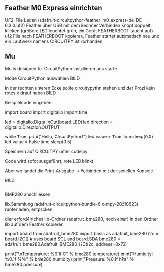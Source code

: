 ## Feather M0 Express einrichten

UF2-File Laden (adafruit-circuitpython-feather_m0_express-de_DE-6.3.0.uf2)
Feather über USB mit dem Rechner Verbinden
Knopf doppelt klicken (größere LED leuchtet grün, ein Gerät FEATHERBOOT taucht auf)
uf2 File nach  FEATHERBOOT kopieren, Feather startet automatisch neu und ein Laufwerk namens CIRCUITPY ist vorhanden

## Mu
Mu is designed for CircuitPython
installieren uns starte



Mode CircuitPython auswählen
BILD


in der rechten unteren Ecke sollte circuitypythn stehen und der Prozi kein rotes x drauf haben
BILD



Beispielcode eingeben:

import board
import digitalio
import time

led = digitalio.DigitalInOut(board.LED)
led.direction = digitalio.Direction.OUTPUT

while True:
 		print("Hello, CircuitPython!")
    led.value = True
    time.sleep(0.5)
    led.value = False
    time.sleep(0.5)

Speichern auf CIRCUITPY unter code.py

Code wird sofot ausgeführt, rote LED blinkt

Aber wo landet die Print-Ausgabe -> Verbinden mit der seriellen Konsole

BILD


##

BMP280 anschliessen



lib.Sammlung (adafruit-circuitpython-bundle-6.x-mpy-20210623) runterladen, entpacken

dier erford4lrichen lib-Ordner (adafruit_bme280, noch einer) in den Ordner lib auf dem Feather kopieren


import board
from adafruit_bme280 import basic as adafruit_bme280
i2c = board.I2C()  # uses board.SCL and board.SDA
bme280 = adafruit_bme280.Adafruit_BME280_I2C(i2c, address=0x76)

print("\nTemperature: %0.1f C" % bme280.temperature)
print("Humidity: %0.1f %%" % bme280.humidity)
print("Pressure: %0.1f hPa" % bme280.pressure)
